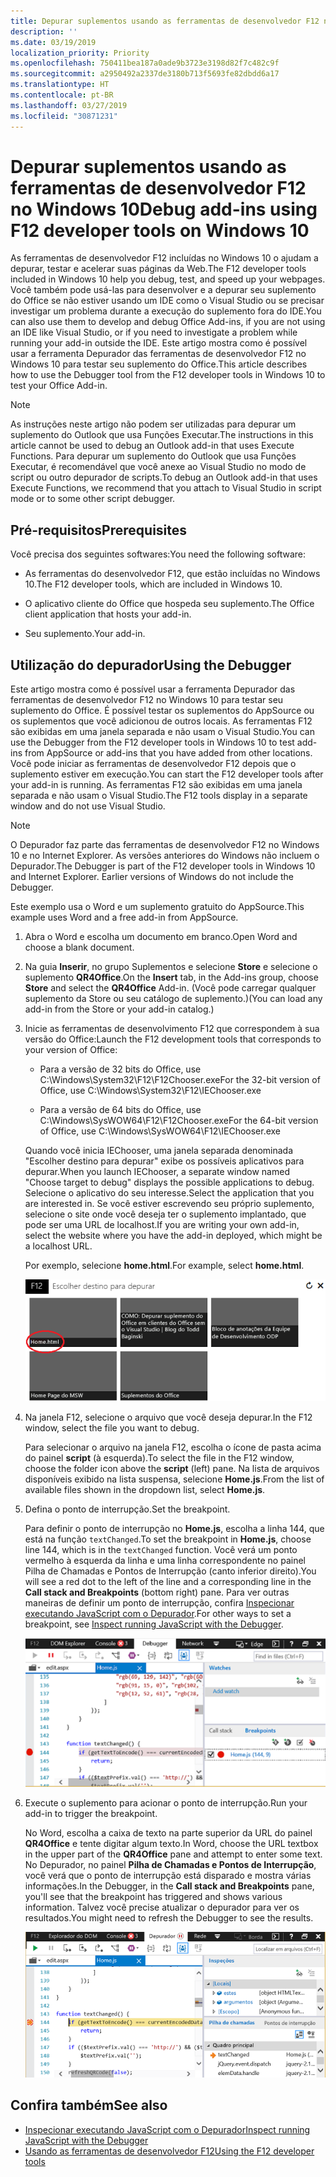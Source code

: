 ```yaml
---
title: Depurar suplementos usando as ferramentas de desenvolvedor F12 no Windows 10
description: ''
ms.date: 03/19/2019
localization_priority: Priority
ms.openlocfilehash: 750411bea187a0ade9b3723e3198d82f7c482c9f
ms.sourcegitcommit: a2950492a2337de3180b713f5693fe82dbdd6a17
ms.translationtype: HT
ms.contentlocale: pt-BR
ms.lasthandoff: 03/27/2019
ms.locfileid: "30871231"
---
```

# <a name="debug-add-ins-using-f12-developer-tools-on-windows-10"></a><span data-ttu-id="9458f-102">Depurar suplementos usando as ferramentas de desenvolvedor F12 no Windows 10</span><span class="sxs-lookup"><span data-stu-id="9458f-102">Debug add-ins using F12 developer tools on Windows 10</span></span>

<span data-ttu-id="9458f-103">As ferramentas de desenvolvedor F12 incluídas no Windows 10 o ajudam a depurar, testar e acelerar suas páginas da Web.</span><span class="sxs-lookup"><span data-stu-id="9458f-103">The F12 developer tools included in Windows 10 help you debug, test, and speed up your webpages.</span></span> <span data-ttu-id="9458f-104">Você também pode usá-las para desenvolver e a depurar seu suplemento do Office se não estiver usando um IDE como o Visual Studio ou se precisar investigar um problema durante a execução do suplemento fora do IDE.</span><span class="sxs-lookup"><span data-stu-id="9458f-104">You can also use them to develop and debug Office Add-ins, if you are not using an IDE like Visual Studio, or if you need to investigate a problem while running your add-in outside the IDE.</span></span> <span data-ttu-id="9458f-105">Este artigo mostra como é possível usar a ferramenta Depurador das ferramentas de desenvolvedor F12 no Windows 10 para testar seu suplemento do Office.</span><span class="sxs-lookup"><span data-stu-id="9458f-105">This article describes how to use the Debugger tool from the F12 developer tools in Windows 10 to test your Office Add-in.</span></span>

> [!NOTE]
> <span data-ttu-id="9458f-106">As instruções neste artigo não podem ser utilizadas para depurar um suplemento do Outlook que usa Funções Executar.</span><span class="sxs-lookup"><span data-stu-id="9458f-106">The instructions in this article cannot be used to debug an Outlook add-in that uses Execute Functions.</span></span> <span data-ttu-id="9458f-107">Para depurar um suplemento do Outlook que usa Funções Executar, é recomendável que você anexe ao Visual Studio no modo de script ou outro depurador de scripts.</span><span class="sxs-lookup"><span data-stu-id="9458f-107">To debug an Outlook add-in that uses Execute Functions, we recommend that you attach to Visual Studio in script mode or to some other script debugger.</span></span>

## <a name="prerequisites"></a><span data-ttu-id="9458f-108">Pré-requisitos</span><span class="sxs-lookup"><span data-stu-id="9458f-108">Prerequisites</span></span>

<span data-ttu-id="9458f-109">Você precisa dos seguintes softwares:</span><span class="sxs-lookup"><span data-stu-id="9458f-109">You need the following software:</span></span>

- <span data-ttu-id="9458f-110">As ferramentas do desenvolvedor F12, que estão incluídas no Windows 10.</span><span class="sxs-lookup"><span data-stu-id="9458f-110">The F12 developer tools, which are included in Windows 10.</span></span> 
    
- <span data-ttu-id="9458f-111">O aplicativo cliente do Office que hospeda seu suplemento.</span><span class="sxs-lookup"><span data-stu-id="9458f-111">The Office client application that hosts your add-in.</span></span> 
    
- <span data-ttu-id="9458f-112">Seu suplemento.</span><span class="sxs-lookup"><span data-stu-id="9458f-112">Your add-in.</span></span> 

## <a name="using-the-debugger"></a><span data-ttu-id="9458f-113">Utilização do depurador</span><span class="sxs-lookup"><span data-stu-id="9458f-113">Using the Debugger</span></span>

<span data-ttu-id="9458f-114">Este artigo mostra como é possível usar a ferramenta Depurador das ferramentas de desenvolvedor F12 no Windows 10 para testar seu suplemento do Office. É possível testar os suplementos do AppSource ou os suplementos que você adicionou de outros locais. As ferramentas F12 são exibidas em uma janela separada e não usam o Visual Studio.</span><span class="sxs-lookup"><span data-stu-id="9458f-114">You can use the Debugger from the F12 developer tools in Windows 10 to test add-ins from AppSource or add-ins that you have added from other locations.</span></span> <span data-ttu-id="9458f-115">Você pode iniciar as ferramentas de desenvolvedor F12 depois que o suplemento estiver em execução.</span><span class="sxs-lookup"><span data-stu-id="9458f-115">You can start the F12 developer tools after your add-in is running.</span></span> <span data-ttu-id="9458f-116">As ferramentas F12 são exibidas em uma janela separada e não usam o Visual Studio.</span><span class="sxs-lookup"><span data-stu-id="9458f-116">The F12 tools display in a separate window and do not use Visual Studio.</span></span>

> [!NOTE]
> <span data-ttu-id="9458f-p104">O Depurador faz parte das ferramentas de desenvolvedor F12 no Windows 10 e no Internet Explorer. As versões anteriores do Windows não incluem o Depurador.</span><span class="sxs-lookup"><span data-stu-id="9458f-p104">The Debugger is part of the F12 developer tools in Windows 10 and Internet Explorer. Earlier versions of Windows do not include the Debugger.</span></span> 

<span data-ttu-id="9458f-119">Este exemplo usa o Word e um suplemento gratuito do AppSource.</span><span class="sxs-lookup"><span data-stu-id="9458f-119">This example uses Word and a free add-in from AppSource.</span></span>

1. <span data-ttu-id="9458f-120">Abra o Word e escolha um documento em branco.</span><span class="sxs-lookup"><span data-stu-id="9458f-120">Open Word and choose a blank document.</span></span> 
    
2. <span data-ttu-id="9458f-121">Na guia **Inserir**, no grupo Suplementos e selecione **Store** e selecione o suplemento **QR4Office**.</span><span class="sxs-lookup"><span data-stu-id="9458f-121">On the **Insert** tab, in the Add-ins group, choose **Store** and select the **QR4Office** Add-in.</span></span> <span data-ttu-id="9458f-122">(Você pode carregar qualquer suplemento da Store ou seu catálogo de suplemento.)</span><span class="sxs-lookup"><span data-stu-id="9458f-122">(You can load any add-in from the Store or your add-in catalog.)</span></span>
    
3. <span data-ttu-id="9458f-123">Inicie as ferramentas de desenvolvimento F12 que correspondem à sua versão do Office:</span><span class="sxs-lookup"><span data-stu-id="9458f-123">Launch the F12 development tools that corresponds to your version of Office:</span></span>
    
   - <span data-ttu-id="9458f-124">Para a versão de 32 bits do Office, use C:\Windows\System32\F12\F12Chooser.exe</span><span class="sxs-lookup"><span data-stu-id="9458f-124">For the 32-bit version of Office, use C:\Windows\System32\F12\IEChooser.exe</span></span>
    
   - <span data-ttu-id="9458f-125">Para a versão de 64 bits do Office, use C:\Windows\SysWOW64\F12\F12Chooser.exe</span><span class="sxs-lookup"><span data-stu-id="9458f-125">For the 64-bit version of Office, use C:\Windows\SysWOW64\F12\IEChooser.exe</span></span>
    
   <span data-ttu-id="9458f-126">Quando você inicia IEChooser, uma janela separada denominada "Escolher destino para depurar" exibe os possíveis aplicativos para depurar.</span><span class="sxs-lookup"><span data-stu-id="9458f-126">When you launch IEChooser, a separate window named "Choose target to debug" displays the possible applications to debug.</span></span> <span data-ttu-id="9458f-127">Selecione o aplicativo do seu interesse.</span><span class="sxs-lookup"><span data-stu-id="9458f-127">Select the application that you are interested in.</span></span> <span data-ttu-id="9458f-128">Se você estiver escrevendo seu próprio suplemento, selecione o site onde você deseja ter o suplemento implantado, que pode ser uma URL de localhost.</span><span class="sxs-lookup"><span data-stu-id="9458f-128">If you are writing your own add-in, select the website where you have the add-in deployed, which might be a localhost URL.</span></span> 
    
   <span data-ttu-id="9458f-129">Por exemplo, selecione **home.html**.</span><span class="sxs-lookup"><span data-stu-id="9458f-129">For example, select **home.html**.</span></span> 
    
   ![Tela do IEChooser, apontando para o suplemento bolhas](../images/choose-target-to-debug.png)

4. <span data-ttu-id="9458f-131">Na janela F12, selecione o arquivo que você deseja depurar.</span><span class="sxs-lookup"><span data-stu-id="9458f-131">In the F12 window, select the file you want to debug.</span></span>
    
   <span data-ttu-id="9458f-132">Para selecionar o arquivo na janela F12, escolha o ícone de pasta acima do painel **script** (à esquerda).</span><span class="sxs-lookup"><span data-stu-id="9458f-132">To select the file in the F12 window, choose the folder icon above the **script** (left) pane.</span></span> <span data-ttu-id="9458f-133">Na lista de arquivos disponíveis exibido na lista suspensa, selecione **Home.js**.</span><span class="sxs-lookup"><span data-stu-id="9458f-133">From the list of available files shown in the dropdown list, select **Home.js**.</span></span>
    
5. <span data-ttu-id="9458f-134">Defina o ponto de interrupção.</span><span class="sxs-lookup"><span data-stu-id="9458f-134">Set the breakpoint.</span></span>
    
   <span data-ttu-id="9458f-135">Para definir o ponto de interrupção no **Home.js**, escolha a linha 144, que está na função  `textChanged`.</span><span class="sxs-lookup"><span data-stu-id="9458f-135">To set the breakpoint in **Home.js**, choose line 144, which is in the  `textChanged` function.</span></span> <span data-ttu-id="9458f-136">Você verá um ponto vermelho à esquerda da linha e uma linha correspondente no painel Pilha de Chamadas e Pontos de Interrupção (canto inferior direito).</span><span class="sxs-lookup"><span data-stu-id="9458f-136">You will see a red dot to the left of the line and a corresponding line in the **Call stack and Breakpoints** (bottom right) pane.</span></span> <span data-ttu-id="9458f-137">Para ver outras maneiras de definir um ponto de interrupção, confira [Inspecionar executando JavaScript com o Depurador](/previous-versions/windows/internet-explorer/ie-developer/samples/dn255007(v=vs.85)).</span><span class="sxs-lookup"><span data-stu-id="9458f-137">For other ways to set a breakpoint, see [Inspect running JavaScript with the Debugger](/previous-versions/windows/internet-explorer/ie-developer/samples/dn255007(v=vs.85)).</span></span> 
    
   ![Depurador com ponto de interrupção no arquivo home.js](../images/debugger-home-js-02.png)

6. <span data-ttu-id="9458f-139">Execute o suplemento para acionar o ponto de interrupção.</span><span class="sxs-lookup"><span data-stu-id="9458f-139">Run your add-in to trigger the breakpoint.</span></span>
    
   <span data-ttu-id="9458f-140">No Word, escolha a caixa de texto na parte superior da URL do painel **QR4Office** e tente digitar algum texto.</span><span class="sxs-lookup"><span data-stu-id="9458f-140">In Word, choose the URL textbox in the upper part of the **QR4Office** pane and attempt to enter some text.</span></span> <span data-ttu-id="9458f-141">No Depurador, no painel **Pilha de Chamadas e Pontos de Interrupção**, você verá que o ponto de interrupção está disparado e mostra várias informações.</span><span class="sxs-lookup"><span data-stu-id="9458f-141">In the Debugger, in the **Call stack and Breakpoints** pane, you'll see that the breakpoint has triggered and shows various information.</span></span> <span data-ttu-id="9458f-142">Talvez você precise atualizar o depurador para ver os resultados.</span><span class="sxs-lookup"><span data-stu-id="9458f-142">You might need to refresh the Debugger to see the results.</span></span>
    
   ![Depurador com resultados do ponto de interrupção disparado](../images/debugger-home-js-01.png)


## <a name="see-also"></a><span data-ttu-id="9458f-144">Confira também</span><span class="sxs-lookup"><span data-stu-id="9458f-144">See also</span></span>

- <span data-ttu-id="9458f-145">[Inspecionar executando JavaScript com o Depurador](/previous-versions/windows/internet-explorer/ie-developer/samples/dn255007(v=vs.85))</span><span class="sxs-lookup"><span data-stu-id="9458f-145">[Inspect running JavaScript with the Debugger](/previous-versions/windows/internet-explorer/ie-developer/samples/dn255007(v=vs.85))</span></span>
- <span data-ttu-id="9458f-146">[Usando as ferramentas de desenvolvedor F12](/previous-versions/windows/internet-explorer/ie-developer/samples/bg182326(v=vs.85))</span><span class="sxs-lookup"><span data-stu-id="9458f-146">[Using the F12 developer tools](/previous-versions/windows/internet-explorer/ie-developer/samples/bg182326(v=vs.85))</span></span>
